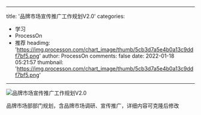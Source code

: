 
---
title: '品牌市场宣传推广工作规划V2.0'
categories: 
 - 学习
 - ProcessOn
 - 推荐
headimg: 'https://img.processon.com/chart_image/thumb/5cb3d7a5e4b0a13c9ddf7bf5.png'
author: ProcessOn
comments: false
date: 2022-01-18 05:21:57
thumbnail: 'https://img.processon.com/chart_image/thumb/5cb3d7a5e4b0a13c9ddf7bf5.png'
---

<div>   
<img class="thumb" alt="品牌市场宣传推广工作规划V2.0" src="https://img.processon.com/chart_image/thumb/5cb3d7a5e4b0a13c9ddf7bf5.png" referrerpolicy="no-referrer">
<p>品牌市场部部门规划，含品牌市场调研、宣传推广，详细内容可克隆后修改</p>  
</div>
            